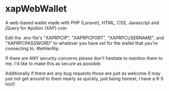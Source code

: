 # xapWebWallet
A web-based wallet made with PHP (Laravel), HTML, CSS, Javascript and jQuery for Apollon (XAP) coin

Edit the .env file's "XAPRPCIP", "XAPRPCPORT", "XAPRPCUSERNAME", and "XAPRPCPASSWORD" to whatever you have set for the wallet that you're connecting to. #letHerRip

If there are ANY security concerns please don't hesitate to mention them to me. I'd like to make this as secure as possible.

Additionally if there are any bug requests those are just as welcome (I may just not get around to them nearly as quickly, just being honest; I have a 9-5 too!)
